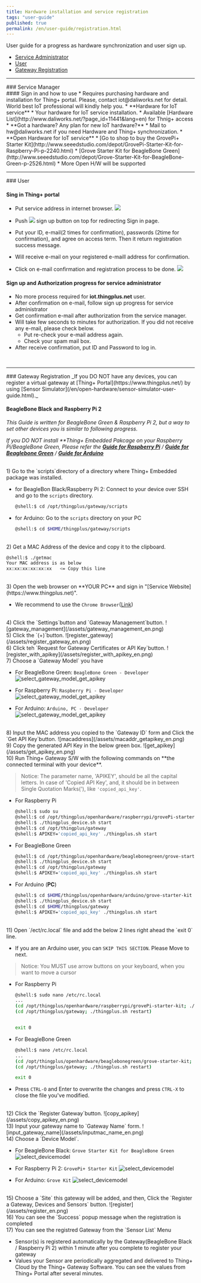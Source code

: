 ```yaml
---
title: Hardware installation and service registration
tags: "user-guide"
published: true
permalink: /en/user-guide/registration.html
---
```


User guide for a progress as hardware synchronization and user sign up. 

* [Service Administrator](#id-serviceadmin)
* [User](#id-enduser) 
* [Gateway Registration](#id-gateway) 

---
<div id='id-serviceadmin'></div>
### Service Manager
<br>
#### Sign in and how to use
  * Requires purchasing hardware and installation for Thing+ portal. Please, contact iot@daliworks.net for detail. World best IoT professional will kindly help you.
  * **Hardware for IoT service**
    * Your hardware for IoT service installation.
    * Available [Hardware List](http://www.daliworks.net/?page_id=11441&lang=en) for Thnig+ access
  * **Got a hardware? Any plan for new IoT hardware?**
    * Mail to hw@daliworks.net if you need Hardware and Thing+ synchronization.
  * **Open Hardware for IoT service**
    * [Go to shop to buy the GrovePi+ Starter Kit](http://www.seeedstudio.com/depot/GrovePi-Starter-Kit-for-Raspberry-Pi-p-2240.html)
    * [Grove Starter Kit for BeagleBone Green](http://www.seeedstudio.com/depot/Grove-Starter-Kit-for-BeagleBone-Green-p-2526.html)
    * More Open H/W will be supported

<br>

---
<div id='id-enduser'></div>
### User
<br>

#### Sing in Thing+ portal 
  * Put service address in internet browser.
![](/assets/2_address.png)

  * Push ![](/assets/en_2_register.png) sign up button on top for redirecting Sign in page.
  * Put your ID, e-mail(2 times for confirmation), passwords (2time for confirmation), and agree on access term. Then it return registration success message.
  * Will receive e-mail on your registered e-maill address for confirmation.
  * Click on e-mail confirmation and registration process to be done.
![](/assets/en_2_email.png)

#### Sign up and Authorization progress for service administrator
  * No more process required for **iot.thingplus.net** user.
  * After confirmation on e-mail, follow sign up progress for service administrator
  * Get confirmation e-mail after authorization from the service manager.
  * Will take few seconds to minutes for authorization. If you did not receive any e-mail, please check below.
    * Put re-check your e-mail address again.
    * Check your spam mail box.
  * After receive confirmation, put ID and Password to log in.

<br>

---
<div id='id-gateway'></div>
### Gateway Registration
_If you DO NOT have any devices, you can register a virtual gateway at [Thing+ Portal](https://www.thingplus.net/) by using [Sensor Simulator](/en/open-hardware/sensor-simulator-user-guide.html)._

<br>

#### BeagleBone Black and Raspberry Pi 2

_This Guide is written for BeagleBone Green & Raspberry Pi 2, but a way to set other devices you is similar to following progress._

_If you DO NOT install **Thing+ Embedded Pakcage on your Raspberry Pi/BeagleBone Green, Please refer the [**Guide for Raspberry Pi**](/en/open-hardware/raspberry-pi-user-guide.html) / [**Guide for Beaglebone Green**](/en/open-hardware/bbb-user-guide.html) / [**Guide for Arduino**](/en/open-hardware/arduino-user-guide.html)_

<br/>
1) Go to the `scripts`directory of a directory where Thing+ Embedded package was installed.

- for BeagleBon Black/Raspberry Pi 2: Connect to your device over SSH and go to the `scripts` directory.

    ```bash
    @shell:$ cd /opt/thingplus/gateway/scripts
    ```

- for Arduino: Go to the `scripts` directory on your PC

    ```bash
    @shell:$ cd $HOME/thingplus/gateway/scripts
    ```

<br/>
2) Get a MAC Address of the device and copy it to the clipboard.

```bash
@shell:$ ./getmac
Your MAC address is as below
xx:xx:xx:xx:xx:xx   <= Copy this line
```

<br/>
3) Open the web browser on **YOUR PC** and sign in "[Service Website](https://www.thingplus.net)".

 - We recommend to use the `Chrome Browser`([Link](https://www.google.com/chrome))

<br/>
4) Click the `Settings`button and `Gateway Management`button.
![gateway_management](/assets/gateway_management_en.png)

<br/>
5) Click the `(+)`button.
![register_gateway](/assets/register_gateway_en.png)

<br/>
6) Click teh `Request for Gateway Certificates or API Key`button.
![register_with_apikey](/assets/register_with_apikey_en.png)

<br/>
7) Choose a `Gateway Model` you have

- For BeagleBone Green: `BeagleBone Green - Developer`
![select_gateway_model_get_apikey](/assets/select_gateway_getapikey_beagle_en.png)

- For Raspberry Pi: `Raspberry Pi - Developer`
![select_gateway_model_get_apikey](/assets/select_gateway_getapikey_raspberry_en.png)

- For Arduino: `Arduino, PC - Developer`
![select_gateway_model_get_apikey](/assets/select_gateway_getapikey_arduino_ko.png)

<br/>
8) Input the MAC address you copied to the `Gateway ID` form and Click the `Get API Key`button.
![macaddress](/assets/macaddr_getapikey_en.png)

<br/>
9) Copy the generated API Key in the below green box.
![get_apikey](/assets/get_apikey_en.png)

<br/>
10) Run Thing+ Gateway S/W with the following commands on **the connected terminal with your device**.

> Notice: The parameter name, 'APIKEY', should be all the capital letters. In case of 'Copied API Key', and, it should be in between Single Quotation Marks('), like `'copied_api_key'`.

- For Raspberry Pi

    ```bash
    @shell:$ sudo su
    @shell:$ cd /opt/thingplus/openhardware/raspberrypi/grovePi-starter-kit
    @shell:$ ./thingplus_device.sh start
    @shell:$ cd /opt/thingplus/gateway
    @shell:$ APIKEY='copied_api_key' ./thingplus.sh start
    ```

- For BeagleBone Green

    ```bash
    @shell:$ cd /opt/thingplus/openhardware/beaglebonegreen/grove-starter-kit
    @shell:$ ./thingplus_device.sh start
    @shell:$ cd /opt/thingplus/gateway
    @shell:$ APIKEY='copied_api_key' ./thingplus.sh start
    ```

- For Arduino (**PC**)

    ```bash
    @shell:$ cd $HOME/thingplus/openhardware/arduino/grove-starter-kit
    @shell:$ ./thingplus_device.sh start
    @shell:$ cd $HOME/thingplus/gateway
    @shell:$ APIKEY='copied_api_key' ./thingplus.sh start
    ```

<br/>
11) Open `/ect/rc.local` file and add the below 2 lines right ahead the `exit 0` line.

- If you are an Arduino user, you can `SKIP THIS SECTION`. Please Move to next.

> Notice: You MUST use arrow buttons on your keyboard, when you want to move a cursor

- For Raspberry Pi

    ```bash
    @shell:$ sudo nano /etc/rc.local
    ...
    (cd /opt/thingplus/openhardware/raspberrypi/grovePi-starter-kit; ./thingplus_device.sh restart)
    (cd /opt/thingplus/gateway; ./thingplus.sh restart)
    

    exit 0
    ```

- For BeagleBone Green

    ```bash
    @shell:$ nano /etc/rc.local
    ...
    (cd /opt/thingplus/openhardware/beaglebonegreen/grove-starter-kit; ./thingplus_device.sh restart)
    (cd /opt/thingplus/gateway; ./thingplus.sh restart)    

    exit 0
    ```

- Press `CTRL-O` and Enter to overwrite the changes and press `CTRL-X` to close the file you've modified.

<br/>
12) Click the `Register Gateway`button.
![copy_apikey](/assets/copy_apikey_en.png)

<br/>
13) Input your gateway name to `Gateway Name` form.
![input_gateway_name](/assets/inputmac_name_en.png)

<br/>
14) Choose a `Device Model`.

- For BeagleBone Black: `Grove Starter Kit for BeagleBone Green`
![select_devicemodel](/assets/select_devicemodel_beagle_en.png)

- For Raspberry Pi 2: `GrovePi+ Starter Kit`
![select_devicemodel](/assets/select_devicemodel_raspberry_en.png)

- For Arduino: `Grove Kit`
![select_devicemodel](/assets/select_devicemodel_arduino_ko.png)

<br/>
15) Choose a `Site` this gateway will be added, and then, Click the `Register a Gateway, Devices and Sensors` button.
![register](/assets/register_en.png)

<br/>
16) You can see the `Success` popup message when the registration is completed

<br/>
17) You can see the registred Gateway from the `Sensor List` Menu

  - Sensor(s) is registered automatically by the Gateway(BeagleBone Black / Raspberry Pi 2) within 1 minute after you complete to register your gateway
  - Values your Sensor are periodically aggregated and delivered to Thing+ Cloud by the Thing+ Gateway Software. You can see the values from Thing+ Portal after several minutes.

<br/>

<div class='scrolltop'>
    <div class='scroll icon'><i class="fa fa-arrow-circle-up"></i></div>
</div>
